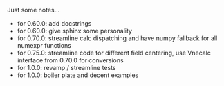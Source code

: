 Just some notes...

 * for 0.60.0: add docstrings
 * for 0.60.0: give sphinx some personality
 * for 0.70.0: streamline calc dispatching and have numpy fallback for all numexpr functions
 * for 0.75.0: streamline code for different field centering, use Vnecalc interface from 0.70.0 for conversions
 * for 1.0.0: revamp / streamline tests
 * for 1.0.0: boiler plate and decent examples
